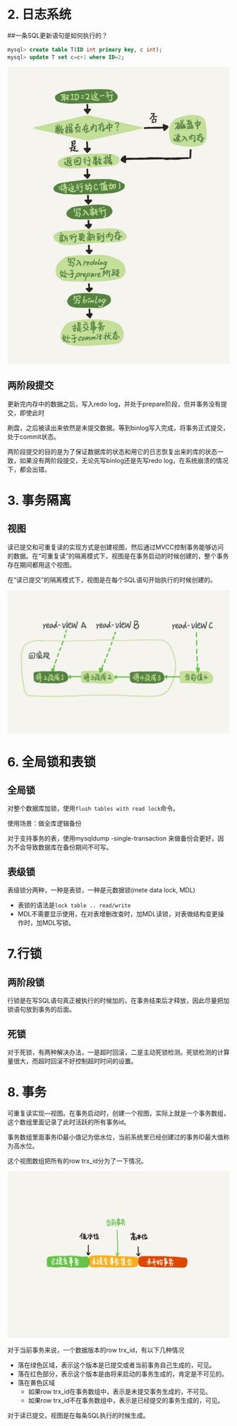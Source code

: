 # 2. 日志系统

##一条SQL更新语句是如何执行的？

```sql
mysql> create table T(ID int primary key, c int);
mysql> update T set c=c+1 where ID=2;
```

![](./pic/2-update执行过程.png)

## 两阶段提交

更新完内存中的数据之后，写入redo log，并处于prepare阶段，但并事务没有提交，即使此时

刷盘，之后被读出来依然是未提交数据。等到binlog写入完成，将事务正式提交，处于commit状态。

两阶段提交的目的是为了保证数据库的状态和用它的日志恢复出来的库的状态一致，如果没有两阶段提交，无论先写binlog还是先写redo log，在系统崩溃的情况下，都会出错。

# 3. 事务隔离

## 视图

读已提交和可重复读的实现方式是创建视图，然后通过MVCC控制事务能够访问的数据。在“可重复读”的隔离模式下，视图是在事务启动的时候创建的，整个事务存在期间都用这个视图。

在“读已提交”的隔离模式下，视图是在每个SQL语句开始执行的时候创建的。

![](./pic/3-MVCC.png)

# 6. 全局锁和表锁

## 全局锁

对整个数据库加锁，使用`flush tables with read lock`命令。

使用场景：做全库逻辑备份

对于支持事务的表，使用mysqldump -single-transaction 来做备份会更好，因为不会导致数据库在备份期间不可写。

## 表级锁

表级锁分两种，一种是表锁，一种是元数据锁(mete data lock, MDL)

- 表锁的语法是`lock table .. read/write`
- MDL不需要显示使用，在对表增删改查时，加MDL读锁，对表做结构变更操作时，加MDL写锁。

# 7.行锁

## 两阶段锁

行锁是在写SQL语句真正被执行的时候加的，在事务结束后才释放，因此尽量把加锁语句放到事务的后面。

## 死锁

对于死锁，有两种解决办法，一是超时回滚，二是主动死锁检测。死锁检测的计算量很大，而超时回滚不好控制超时时间的设置。

# 8. 事务

可重复读实现—视图。在事务启动时，创建一个视图，实际上就是一个事务数组，这个数组里面记录了此时活跃的所有事务id。

事务数组里面事务ID最小值记为低水位，当前系统里已经创建过的事务ID最大值称为高水位。

这个视图数组把所有的row trx_id分为了一下情况。

![](./pic/8-数据版本可见性.png)

对于当前事务来说，一个数据版本的row trx_id，有以下几种情况

- 落在绿色区域，表示这个版本是已提交或者当前事务自己生成的，可见。
- 落在红色部分，表示这个版本是由将来启动的事务生成的，肯定是不可见的。
- 落在黄色区域
  - 如果row trx_id在事务数组中，表示是未提交事务生成的，不可见。
  - 如果row trx_id不在事务数组中，表示是已经提交的事务生成的，可见。

对于读已提交，视图是在每条SQL执行的时候生成。

